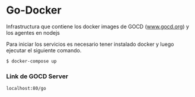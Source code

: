 # Go-Docker
 
 Infrastructura que contiene los docker images de GOCD (www.gocd.org) y los agentes en nodejs
 
Para iniciar los servicios es necesario tener instalado docker y luego ejecutar el siguiente comando.
 
 ```sh
 $ docker-compose up
 ```
 
 
 
### Link de GOCD Server
```sh
localhost:80/go
```